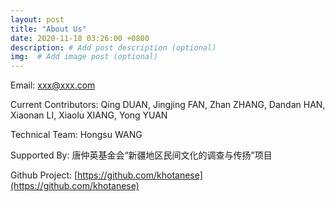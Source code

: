 ```yaml
---
layout: post
title: "About Us"
date: 2020-11-18 03:26:00 +0800
description: # Add post description (optional)
img:  # Add image post (optional)
---
```


Email: xxx@xxx.com

Current Contributors: Qing DUAN, Jingjing FAN, Zhan ZHANG, Dandan HAN, Xiaonan LI, Xiaolu XIANG, Yong YUAN

Technical Team: Hongsu WANG

Supported By: 唐仲英基金会“新疆地区民间文化的调查与传扬”项目

Github Project: [https://github.com/khotanese](https://github.com/khotanese)